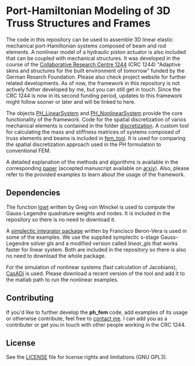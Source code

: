 # Port-Hamiltonian Modeling of 3D Truss Structures and Frames
The code in this repository can be used to assemble 3D linear elastic mechanical port-Hamiltonian systems composed of beam and rod elements. 
A nonlinear model of a hydraulic piston actuator is also included that can be coupled with mechanical structures.
It was developed in the course of the [Collaborative Research Centre 1244](https://www.sfb1244.uni-stuttgart.de/en/) (CRC 1244) "Adaptive skins and structures for the built environment of tomorrow" funded by the German Resarch Foundation. Please also check project website for further related developments. As of now, the framework in this repository is not actively futher developed by me, but you can still get in touch. Since the CRC 1244 is now in its second funding period, updates to this framework might follow sooner or later and will be linked to here. 

The objects [PH_LinearSystem](basic_objects/PH_LinearSystem.m) and [PH_NonlinearSystem](basic_objects/PH_NonlinearSystem.m) provide the core functionality of the framework.
Code for the spatial discretization of varios mechanical elements is contained in the folder [discretization](discretization).
A custom tool for calculating the mass and stiffness matrices of systems composed of truss elements and beams is included in [fem_tool](fem_tool).
It is used for comparing the spatial discretization approach used in the PH formulation to conventional FEM.

A detailed explanation of the methods and algorithms is available in the corresponding [paper](https://doi.org/10.1016/j.apm.2020.07.038) (accepted manuscript available on [arxiv](http://arxiv.org/abs/2008.07985)).
Also, please refer to the provided examples to learn about the usage of the framework. 

## Dependencies
The function [lgwt](https://www.mathworks.com/matlabcentral/fileexchange/4540-legendre-gauss-quadrature-weights-and-nodes) written by Greg von Winckel is used to compute the Gauss-Legendre quadrature weights and nodes.
It is included in the repository so there is no need to download it.

A [simplectic integrator package](https://www.mathworks.com/matlabcentral/fileexchange/7686-symplectic-integrators) written by Francisco Beron-Vera is used in some of the examples.
We use the supplied symplectic s-stage Gauss-Legendre solver *gls* and a modified version called *linear_gls* that works faster for linear system.
Both are included in the repository so there is also no need to download the whole package.

For the simulation of nonlinear systems (fast calculation of Jacobians), [CasADi](https://web.casadi.org/) is used. 
Please download a recent version of the tool and add it to the matlab path to run the nonlinear examples. 

## Contributing
If you'd like to further develop the **ph_fem** code, add examples of its usage or otherwise contribute, feel free to [contact me](mailto:alexander.warsewa@posteo.net). I can add you as a contributer or get you in touch with other people working in the CRC 1244.

## License 
See the [LICENSE](LICENSE) file for license rights and limitations (GNU GPL3).
